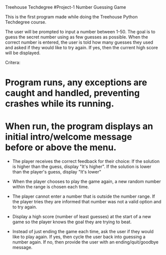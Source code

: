 Treehouse Techdegree 
#Project-1
Number Guessing Game

This is the first program made while doing the Treehouse Python Techdegree course. 

The user will be prompted to input a number between 1-50. The goal is to guess the secret number using as few guesses as possible. When the correct number is entered, the user is told how many guesses they used and asked if they would like to try again. If yes, then the current high score will be displayed. 


Critera:

# Program runs, any exceptions are caught and handled, preventing crashes while its running.

# When run, the program displays an initial intro/welcome message before or above the menu.

- The player receives the correct feedback for their choice:
    If the solution is higher than the guess, display "It's higher".
    If the solution is lower than the player's guess, display "It's lower"

- When the player chooses to play the game again, a new random number within the range is chosen each time.

- The player cannot enter a number that is outside the number range. If the player tries they are informed that number was not a valid option and to try again.

- Display a high score (number of least guesses) at the start of a new game so the player knows the goal they are trying to beat.

- Instead of just ending the game each time, ask the user if they would like to play again.
    If yes, then cycle the user back into guessing a number again.
    If no, then provide the user with an ending/quit/goodbye message.





